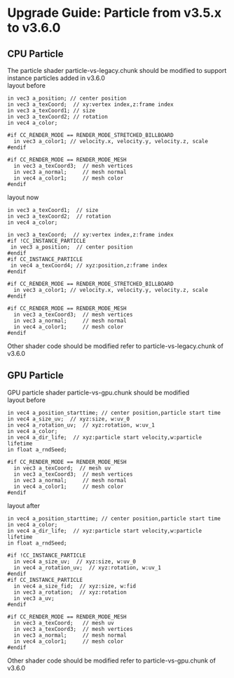 # Upgrade Guide: Particle from v3.5.x to v3.6.0

## CPU Particle
The particle shader particle-vs-legacy.chunk should be modified to support instance particles added in v3.6.0  
layout before  
````
in vec3 a_position; // center position
in vec3 a_texCoord;  // xy:vertex index,z:frame index
in vec3 a_texCoord1; // size
in vec3 a_texCoord2; // rotation
in vec4 a_color;

#if CC_RENDER_MODE == RENDER_MODE_STRETCHED_BILLBOARD
  in vec3 a_color1; // velocity.x, velocity.y, velocity.z, scale
#endif

#if CC_RENDER_MODE == RENDER_MODE_MESH
  in vec3 a_texCoord3;  // mesh vertices
  in vec3 a_normal;     // mesh normal
  in vec4 a_color1;     // mesh color
#endif
````
layout now  
````
in vec3 a_texCoord1;  // size
in vec3 a_texCoord2;  // rotation
in vec4 a_color;

in vec3 a_texCoord;  // xy:vertex index,z:frame index
#if !CC_INSTANCE_PARTICLE
 in vec3 a_position;  // center position
#endif
#if CC_INSTANCE_PARTICLE
 in vec4 a_texCoord4; // xyz:position,z:frame index
#endif

#if CC_RENDER_MODE == RENDER_MODE_STRETCHED_BILLBOARD
  in vec3 a_color1; // velocity.x, velocity.y, velocity.z, scale
#endif

#if CC_RENDER_MODE == RENDER_MODE_MESH
  in vec3 a_texCoord3;  // mesh vertices
  in vec3 a_normal;     // mesh normal
  in vec4 a_color1;     // mesh color
#endif
````

Other shader code should be modified refer to particle-vs-legacy.chunk of v3.6.0  

## GPU Particle
GPU particle shader particle-vs-gpu.chunk should be modified  
layout before
````
in vec4 a_position_starttime; // center position,particle start time
in vec4 a_size_uv;  // xyz:size, w:uv_0
in vec4 a_rotation_uv;  // xyz:rotation, w:uv_1
in vec4 a_color;
in vec4 a_dir_life;  // xyz:particle start velocity,w:particle lifetime
in float a_rndSeed;

#if CC_RENDER_MODE == RENDER_MODE_MESH
  in vec3 a_texCoord;  // mesh uv
  in vec3 a_texCoord3;  // mesh vertices
  in vec3 a_normal;     // mesh normal
  in vec4 a_color1;     // mesh color
#endif
````
layout after
````
in vec4 a_position_starttime; // center position,particle start time
in vec4 a_color;
in vec4 a_dir_life;  // xyz:particle start velocity,w:particle lifetime
in float a_rndSeed;

#if !CC_INSTANCE_PARTICLE
  in vec4 a_size_uv;  // xyz:size, w:uv_0
  in vec4 a_rotation_uv;  // xyz:rotation, w:uv_1
#endif
#if CC_INSTANCE_PARTICLE
  in vec4 a_size_fid;  // xyz:size, w:fid
  in vec3 a_rotation;  // xyz:rotation
  in vec3 a_uv;
#endif

#if CC_RENDER_MODE == RENDER_MODE_MESH
  in vec3 a_texCoord;   // mesh uv
  in vec3 a_texCoord3;  // mesh vertices
  in vec3 a_normal;     // mesh normal
  in vec4 a_color1;     // mesh color
#endif
````

Other shader code should be modified refer to particle-vs-gpu.chunk of v3.6.0